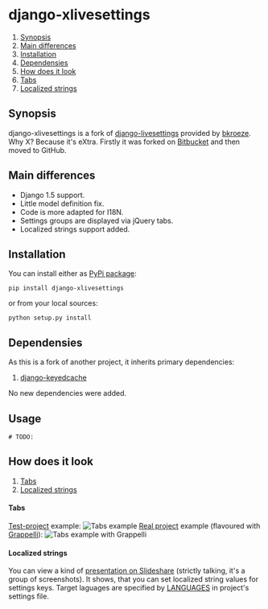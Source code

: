 django-xlivesettings
====================

1. [Synopsis](#synopsis)
1. [Main differences](#main-differences)
1. [Installation](#installation)
1. [Dependensies](#dependensies)
1. [How does it look](#how-does-it-look)
  1. [Tabs](#tabs-from-test-project)
  1. [Localized strings](#localized-strings)

Synopsis
--------

django-xlivesettings is a fork of [django-livesettings] provided by [bkroeze]. Why X? Because it's eXtra.
Firstly it was forked on [Bitbucket](https://bitbucket.org/oblalex/django-livesettings/overview) and
then moved to GitHub.

Main differences
----------------

* Django 1.5 support.
* Little model definition fix.
* Code is more adapted for I18N.
* Settings groups are displayed via jQuery tabs.
* Localized strings support added.

Installation
------------

You can install either as [PyPi package](https://pypi.python.org/pypi/django-xlivesettings):

    pip install django-xlivesettings

or from your local sources:

    python setup.py install

Dependensies
------------

As this is a fork of another project, it inherits primary dependencies:

1. [django-keyedcache](https://pypi.python.org/pypi/django-keyedcache/)

No new dependencies were added.


Usage
-----

    # TODO:

How does it look
----------------

1. [Tabs](#tabs-from-test-project)
1. [Localized strings](#localized-strings)

#### Tabs ####
[Test-project] example:
![Tabs example](http://imageshack.us/a/img822/6467/snapshot42.png)
[Real project] example (flavoured with [Grappelli]):
![Tabs example with Grappelli](http://imageshack.us/a/img543/915/snapshot43.png)

#### Localized strings ####

You can view a kind of [presentation on Slideshare](http://www.slideshare.net/oblalex/localized-strings)
(strictly talking, it's a group of screenshots). It shows, that you can set localized string values for
settings keys. Target laguages are specified by [LANGUAGES](https://github.com/oblalex/django-xlivesettings/blob/53c43052b8ef0b242cb0c02ae32617717581f645/test-project/test_project/settings.py#L45)
in project's settings file.

[django-livesettings]:https://bitbucket.org/bkroeze/django-livesettings
[bkroeze]:https://bitbucket.org/bkroeze
[Test-project]:https://github.com/oblalex/django-xlivesettings/tree/master/test-project
[Real project]:http://goo.gl/2SWQ7
[Grappelli]:http://grappelliproject.com/
